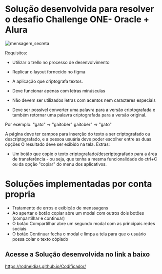 # Solução desenvolvida para resolver o desafio Challenge ONE- Oracle + Alura


![mensagem_secreta](https://github.com/RodneiDias/Codificador/assets/84743443/a246fc15-5150-4c52-9690-065281cff61d)

 Requisitos:

- Utilizar o trello no processo de desenvolvimento
- Replicar o layout fornecido no figma
- A aplicação que criptografa textos.

- Deve funcionar apenas com letras minúsculas
- Não devem ser utilizados letras com acentos nem caracteres especiais
- Deve ser possível converter uma palavra para a versão criptografada e também retornar uma palavra criptografada para a versão original.

Por exemplo:
"gato" => "gaitober"
gaitober" => "gato"

A página deve ter campos para inserção do texto a ser criptografado ou descriptografado, e a pessoa usuária deve poder escolher entre as duas opções
O resultado deve ser exibido na tela.
Extras:
- Um botão que copie o texto criptografado/descriptografado para a área de transferência - ou seja, que tenha a mesma funcionalidade do ctrl+C ou da opção "copiar" do menu dos aplicativos.

# Soluções implementadas por conta propria
- Tratamento de erros e exibição de menssagens
- Ao apertar o botão copiar abre um modal com outros dois botões (compartilhar e continuar)
- O botão Compartilhar abre um segundo modal com as principais redes sociais
- O botão Continuar fecha o modal e limpa a tela para que o usuário possa colar o texto cópiado
## Acesse a Solução desenvolvida no link a baixo
https://rodneidias.github.io/Codificador/

